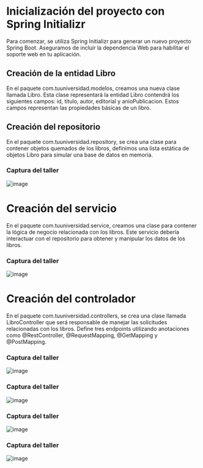 # **Inicialización del proyecto con Spring Initializr**

Para comenzar, se utiliza Spring Initializr para generar un nuevo proyecto Spring Boot. Aseguramos de incluir la dependencia Web para habilitar el soporte web en tu aplicación.

## Creación de la entidad Libro 
En el paquete com.tuuniversidad.modelos, creamos una nueva clase llamada Libro. Esta clase representará la entidad Libro contendrá los siguientes campos: id, titulo, autor, editorial y anioPublicacion. Estos campos representan las propiedades básicas de un libro.

## Creación del repositorio
En el paquete com.tuuniversidad.repository, se crea una clase para contener objetos quemados de los libros, definimos una lista estática de objetos Libro para simular una base de datos en memoria.

### Captura del taller
![image](https://github.com/Kss21ch/Web-API-de-Libro/assets/147552972/2f60e44a-1cdb-4c12-814d-bce80d963d2f)


# Creación del servicio 
En el paquete com.tuuniversidad.service, creamos una clase para contener la lógica de negocio relacionada con los libros. Este servicio debería interactuar con el repositorio para obtener y manipular los datos de los libros.

### Captura del taller
![image](https://github.com/Kss21ch/Web-API-de-Libro/assets/147552972/694db03a-c6f9-4d0c-9f16-3234c91ab16d)

# Creación del controlador
En el paquete com.tuuniversidad.controllers, se crea una clase llamada LibroController que será responsable de manejar las solicitudes relacionadas con los libros. Define tres endpoints utilizando anotaciones como @RestController, @RequestMapping, @GetMapping y @PostMapping.

### Captura del taller
![image](https://github.com/Kss21ch/Web-API-de-Libro/assets/147552972/b84df7f0-7bb8-40ad-ab99-d72e1792f9bc) 

### Captura del taller
![image](https://github.com/Kss21ch/Web-API-de-Libro/assets/147552972/47d9a997-1465-4275-abe2-152482a1d528)

### Captura del taller
![image](https://github.com/Kss21ch/Web-API-de-Libro/assets/147552972/c52ba900-110f-4b40-85e4-c021860fb00e)

### Captura del taller
![image](https://github.com/Kss21ch/Web-API-de-Libro/assets/147552972/71951c14-f8bf-470f-98b1-346cb9d4b3a8)




